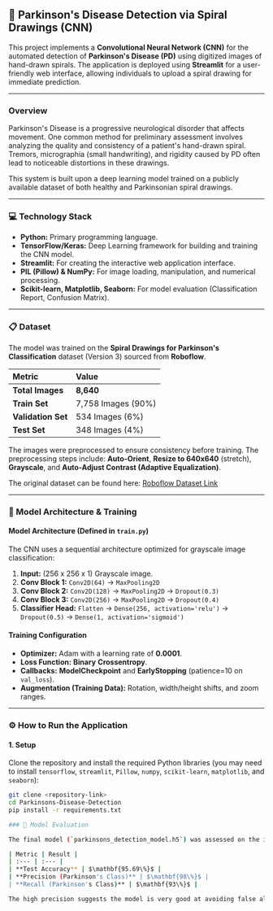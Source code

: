 ## 🧠 Parkinson's Disease Detection via Spiral Drawings (CNN)

This project implements a **Convolutional Neural Network (CNN)** for the automated detection of **Parkinson's Disease (PD)** using digitized images of hand-drawn spirals. The application is deployed using **Streamlit** for a user-friendly web interface, allowing individuals to upload a spiral drawing for immediate prediction.

---

### Overview

Parkinson's Disease is a progressive neurological disorder that affects movement. One common method for preliminary assessment involves analyzing the quality and consistency of a patient's hand-drawn spiral. Tremors, micrographia (small handwriting), and rigidity caused by PD often lead to noticeable distortions in these drawings.

This system is built upon a deep learning model trained on a publicly available dataset of both healthy and Parkinsonian spiral drawings.

---

### 💻 Technology Stack

* **Python:** Primary programming language.
* **TensorFlow/Keras:** Deep Learning framework for building and training the CNN model.
* **Streamlit:** For creating the interactive web application interface.
* **PIL (Pillow) & NumPy:** For image loading, manipulation, and numerical processing.
* **Scikit-learn, Matplotlib, Seaborn:** For model evaluation (Classification Report, Confusion Matrix).

---

### 📋 Dataset

The model was trained on the **Spiral Drawings for Parkinson's Classification** dataset (Version 3) sourced from **Roboflow**.

| Metric | Value |
| :--- | :--- |
| **Total Images** | **8,640** |
| **Train Set** | 7,758 Images (90%) |
| **Validation Set** | 534 Images (6%) |
| **Test Set** | 348 Images (4%) |

The images were preprocessed to ensure consistency before training. The preprocessing steps include: **Auto-Orient**, **Resize to 640x640** (stretch), **Grayscale**, and **Auto-Adjust Contrast (Adaptive Equalization)**.

The original dataset can be found here: [Roboflow Dataset Link](https://universe.roboflow.com/parkinson-classification/my-first-project-etocp/dataset/3)

---

### 🚀 Model Architecture & Training

#### Model Architecture (Defined in `train.py`)

The CNN uses a sequential architecture optimized for grayscale image classification:

1.  **Input:** (256 x 256 x 1) Grayscale image.
2.  **Conv Block 1:** `Conv2D(64)` $\rightarrow$ `MaxPooling2D`
3.  **Conv Block 2:** `Conv2D(128)` $\rightarrow$ `MaxPooling2D` $\rightarrow$ `Dropout(0.3)`
4.  **Conv Block 3:** `Conv2D(256)` $\rightarrow$ `MaxPooling2D` $\rightarrow$ `Dropout(0.4)`
5.  **Classifier Head:** `Flatten` $\rightarrow$ `Dense(256, activation='relu')` $\rightarrow$ `Dropout(0.5)` $\rightarrow$ `Dense(1, activation='sigmoid')`

#### Training Configuration

* **Optimizer:** Adam with a learning rate of $\mathbf{0.0001}$.
* **Loss Function:** $\mathbf{Binary\ Crossentropy}$.
* **Callbacks:** **ModelCheckpoint** and **EarlyStopping** (patience=10 on `val_loss`).
* **Augmentation (Training Data):** Rotation, width/height shifts, and zoom ranges.

---

### ⚙️ How to Run the Application

#### 1. Setup

Clone the repository and install the required Python libraries (you may need to install `tensorflow`, `streamlit`, `Pillow`, `numpy`, `scikit-learn`, `matplotlib`, and `seaborn`):

```bash
git clone <repository-link>
cd Parkinsons-Disease-Detection
pip install -r requirements.txt

### 📝 Model Evaluation

The final model (`parkinsons_detection_model.h5`) was assessed on the independent Test Set (348 images), yielding the following results:

| Metric | Result |
| :--- | :--- |
| **Test Accuracy** | $\mathbf{95.69\%}$ |
| **Precision (Parkinson's Class)** | $\mathbf{98\%}$ |
| **Recall (Parkinson's Class)** | $\mathbf{93\%}$ |

The high precision suggests the model is very good at avoiding false alarms, while the strong recall ensures that very few actual Parkinson's cases are missed.
